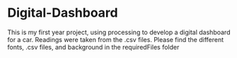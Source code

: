 # Digital-Dashboard
This is my first year project, using processing to develop a digital dashboard for a car.
Readings were taken from the .csv files.
Please find the different fonts, .csv files, and background in the requiredFiles folder
